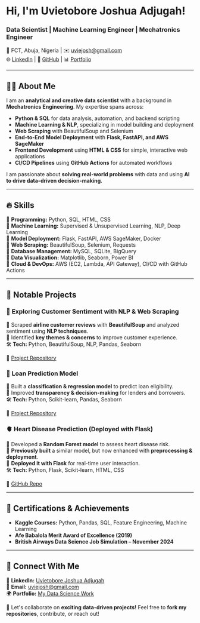 #  Hi, I'm Uvietobore Joshua Adjugah!  
###  Data Scientist | Machine Learning Engineer | Mechatronics Engineer  

📍 FCT, Abuja, Nigeria | ✉️ uviejosh@gmail.com  
🌐 [LinkedIn](https://www.linkedin.com/in/uvietobore-joshua-adjugah-2b548621a) | 🔗 [GitHub](https://github.com/UvietoboreA) | 📊 [Portfolio](https://www.datascienceportfol.io/uviejosh)  

---

## 👨‍💻 About Me  
I am an **analytical and creative data scientist** with a background in **Mechatronics Engineering**. My expertise spans across:  
- **Python & SQL** for data analysis, automation, and backend scripting  
- **Machine Learning & NLP**, specializing in model building and deployment  
- **Web Scraping** with BeautifulSoup and Selenium  
- **End-to-End Model Deployment** with **Flask, FastAPI, and AWS SageMaker**  
- **Frontend Development** using **HTML & CSS** for simple, interactive web applications  
- **CI/CD Pipelines** using **GitHub Actions** for automated workflows  

I am passionate about **solving real-world problems** with data and using **AI to drive data-driven decision-making**.  

---

## 🔥 Skills  
🔹 **Programming:** Python, SQL, HTML, CSS  
🔹 **Machine Learning:** Supervised & Unsupervised Learning, NLP, Deep Learning  
🔹 **Model Deployment:** Flask, FastAPI, AWS SageMaker, Docker  
🔹 **Web Scraping:** BeautifulSoup, Selenium, Requests  
🔹 **Database Management:** MySQL, SQLite, BigQuery  
🔹 **Data Visualization:** Matplotlib, Seaborn, Power BI  
🔹 **Cloud & DevOps:** AWS (EC2, Lambda, API Gateway), CI/CD with GitHub Actions  

---

## 🚀 Notable Projects  
### 🛫 **Exploring Customer Sentiment with NLP & Web Scraping**  
🔹 Scraped **airline customer reviews** with **BeautifulSoup** and analyzed sentiment using **NLP techniques**.  
🔹 Identified **key themes & concerns** to improve customer experience.  
🛠️ **Tech:** Python, BeautifulSoup, NLP, Pandas, Seaborn  

🔗 [Project Repository](https://github.com/UvietoboreA?tab=repositories)  

### 🏦 **Loan Prediction Model**  
🔹 Built a **classification & regression model** to predict loan eligibility.  
🔹 Improved **transparency & decision-making** for lenders and borrowers.  
🛠️ **Tech:** Python, Scikit-learn, Pandas, Seaborn  

🔗 [Project Repository](https://github.com/UvietoboreA?tab=repositories)  

### 🫀 **Heart Disease Prediction (Deployed with Flask)**  
🔹 Developed a **Random Forest model** to assess heart disease risk.  
🔹 **Previously built** a similar model, but now enhanced with **preprocessing & deployment**.  
🔹 **Deployed it with Flask** for real-time user interaction.  
🛠️ **Tech:** Python, Flask, Scikit-learn, HTML, CSS  

🔗 [GitHub Repo](https://github.com/UvietoboreA/Deploying-Heart-Disease-Model-with-Flask)  

---

## 🎯 Certifications & Achievements  
- **Kaggle Courses:** Python, Pandas, SQL, Feature Engineering, Machine Learning  
- **Afe Babalola Merit Award of Excellence (2019)**  
- **British Airways Data Science Job Simulation – November 2024**  

---

## 🤝 Connect With Me  
💼 **LinkedIn:** [Uvietobore Joshua Adjugah](https://www.linkedin.com/in/uvietobore-joshua-adjugah-2b548621a)  
📧 **Email:** uviejosh@gmail.com  
🌍 **Portfolio:** [My Data Science Work](https://www.datascienceportfol.io/uviejosh)  

🚀 Let's collaborate on **exciting data-driven projects!** Feel free to **fork my repositories**, contribute, or reach out!  
